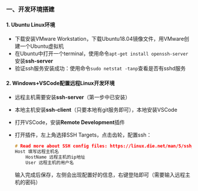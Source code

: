 ### 一、开发环境搭建

#### 1. Ubuntu Linux环境

* 下载安装VMware Workstation，下载Ubuntu18.04镜像文件，用VMware创建一个Ubuntu虚拟机
* 在Ubuntu中打开一个terminal，使用命令`apt-get install openssh-server`安装**ssh-server**
* 验证ssh服务安装成功：使用命令`sudo netstat -tanp`查看是否有sshd服务

#### 2. Windows+VSCode配置远程Linux开发环境

* 远程主机需要安装**ssh-server**（第一步中已安装）

* 本地主机安装**ssh-client**（只要本地有git服务即可），本地安装VSCode

* 打开VSCode，安装**Remote Development**插件

* 打开插件，左上角选择SSH Targets，点击齿轮，配置ssh：

  ```c
  # Read more about SSH config files: https://linux.die.net/man/5/ssh_config
  Host 填写远程主机名
      HostName 远程主机的ip地址
      User 远程主机的用户名
  ```

  输入完成后保存，左侧会出现配置好的信息，右键登陆即可（需要输入远程主机的密码）

